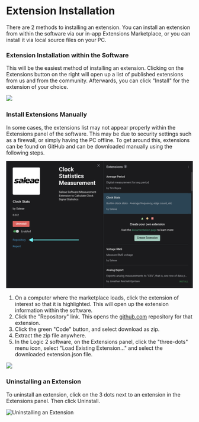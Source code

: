 # Extension Installation

There are 2 methods to installing an extension. You can install an extension from within the software via our in-app Extensions Marketplace, or you can install it via local source files on your PC.

### Extension Installation within the Software

This will be the easiest method of installing an extension. Clicking on the Extensions button on the right will open up a list of published extensions from us and from the community. Afterwards, you can click "Install" for the extension of your choice.

![](<../.gitbook/assets/Screen Shot 2020-11-30 at 4.38.27 PM.png>)

### Install Extensions Manually

In some cases, the extensions list may not appear properly within the Extensions panel of the software. This may be due to security settings such as a firewall, or simply having the PC offline. To get around this, extensions can be found on GitHub and can be downloaded manually using the following steps.

![](<../.gitbook/assets/Screen Shot 2020-11-30 at 4.49.54 PM.png>)

1. On a computer where the marketplace loads, click the extension of interest so that it is highlighted. This will open up the extension information within the software.&#x20;
2. Click the "Repository" link. This opens the [github.com](http://github.com/) repository for that extension.
3. Click the green "Code" button, and select download as zip.
4. Extract the zip file anywhere.
5. In the Logic 2 software, on the Extensions panel, click the "three-dots" menu icon, select "Load Existing Extension..." and select the downloaded extension.json file.

![](<../.gitbook/assets/Screen Shot 2020-11-30 at 4.52.09 PM.png>)

### Uninstalling an Extension

To uninstall an extension, click on the 3 dots next to an extension in the Extensions panel. Then click Uninstall.

![Uninstalling an Extension](../.gitbook/assets/uninstall-ext.png)
